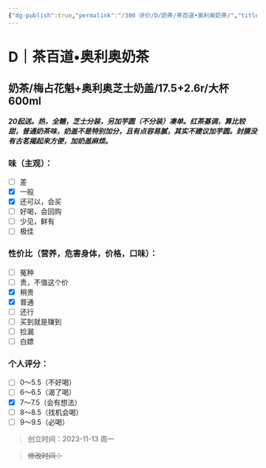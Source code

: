 ```yaml
---
{"dg-publish":true,"permalink":"/300 评价/D/奶茶/茶百道•奥利奥奶茶/","title":"茶百道•奥利奥奶茶","tags":["D"],"created":"2023-11-13T14:53:43.000+08:00","updated":"2024-01-12T12:00:42.456+08:00"}
---
```



# D｜茶百道•奥利奥奶茶
## 奶茶/梅占花魁+奥利奥芝士奶盖/17.5+2.6r/大杯600ml
***20起送。热，全糖，芝士分装，另加芋圆（不分装）凑单。红茶基调，算比较甜，普通奶茶味，奶盖不是特别加分，且有点容易腻，其实不建议加芋圆。封膜没有古茗揭起来方便，加奶盖麻烦。***
### 味（主观）：
- [ ] 差
- [x] 一般
- [x] 还可以，会买
- [ ] 好喝，会回购
- [ ] 少见，鲜有
- [ ] 极佳
### 性价比（营养，危害身体，价格，口味）：
- [ ] 冤种
- [ ] 贵，不值这个价
- [x] 稍贵
- [x] 普通
- [ ] 还行
- [ ] 买到就是赚到
- [ ] 捡漏
- [ ] 白嫖
### 个人评分：
- [ ] 0～5.5（不好喝）
- [ ] 6～6.5（渴了喝）
- [x] 7～7.5（会有想法）
- [ ] 8～8.5（找机会喝）
- [ ] 9～9.5（必喝）

>创立时间：2023-11-13 周一

>~~修改时间：~~